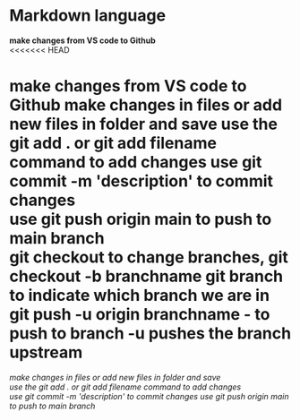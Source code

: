 # Markdown language
**make changes from VS code to Github**     
<<<<<<< HEAD

make changes from VS code to Github
make changes in files or add new files in folder and save
use the git add . or git add filename command to add changes
use git commit -m 'description' to commit changes   
use git push origin main to push to main branch    
git checkout to change branches, git checkout -b branchname
git branch to indicate which branch we are in   
git push -u origin branchname - to push to branch -u pushes the branch upstream
=======
*make changes in files or add new files in folder and save*   
*use the git add . or git add filename command to add changes*    
*use git commit -m 'description' to commit changes*
*use git push origin main to push to main branch*
